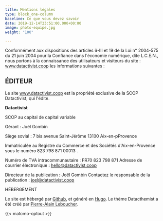 ```yaml
---
title: Mentions légales
type: block_one-column
baseline: Ce que vous devez savoir
date: 2019-12-14T23:51:00.000+00:00
image: photo-equipe.jpg
weight: "100"

---
```


Conformément aux dispositions des articles 6-III et 19 de la Loi n° 2004-575 du 21 juin 2004 pour la Confiance dans l'économie numérique, dite L.C.E.N., nous portons à la connaissance des utilisateurs et visiteurs du site : www.datactivist.coop les informations suivantes :

## ÉDITEUR

Le site www.datactivist.coop est la propriété exclusive de la SCOP Datactivist, qui l'édite.

**Datactivist**

SCOP au capital de capital variable 

Gérant : Joël Gombin

Siège sovial : 7 bis avenue Saint-Jérôme 13100 Aix-en-pProvence

Immatriculée au Registre du Commerce et des Sociétés d'Aix-en-Provence sous le numéro 823 798 871 00013 .

Numéro de TVA intracommunautaire : FR70 823 798 871
Adresse de courrier électronique : hello@datactivist.coop 
 
Directeur de la  publication : Joël Gombin
Contactez le responsable de la publication : joel@datactivist.coop

 
HÉBERGEMENT

Le site est hébergé par [Github](https://github.com/), et généré en [Hugo](https://gohugo.io/). Le thème Datacthemist a été créé par [Pierre-Alain Leboucher](https://peh4.com/#/).

{{< matomo-optout >}}
